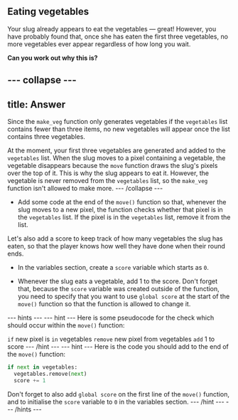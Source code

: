 ## Eating vegetables

Your slug already appears to eat the vegetables — great! However, you have probably found that, once she has eaten the first three vegetables, no more vegetables ever appear regardless of how long you wait.

**Can you work out why this is?**

--- collapse ---
---
title: Answer
---
Since the `make_veg` function only generates vegetables if the `vegetables` list contains fewer than three items, no new vegetables will appear once the list contains three vegetables.

At the moment, your first three vegetables are generated and added to the `vegetables` list. When the slug moves to a pixel containing a vegetable, the vegetable disappears because the `move` function draws the slug's pixels over the top of it. This is why the slug appears to eat it. However, the vegetable is never removed from the `vegetables` list, so the `make_veg` function isn't allowed to make more.
--- /collapse ---

+ Add some code at the end of the `move()` function so that, whenever the slug moves to a new pixel, the function checks whether that pixel is in the `vegetables` list. If the pixel is in the `vegetables` list, remove it from the list.

Let's also add a score to keep track of how many vegetables the slug has eaten, so that the player knows how well they have done when their round ends.

+ In the variables section, create a `score` variable which starts as `0`.

+ Whenever the slug eats a vegetable, add 1 to the score. Don't forget that, because the `score` variable was created outside of the function, you need to specify that you want to use `global score` at the start of the `move()` function so that the function is allowed to change it.

--- hints ---
--- hint ---
Here is some pseudocode for the check which should occur within the `move()` function:

`if` new pixel is `in` vegetables
`remove` new pixel from vegetables
`add` 1 to score
--- /hint ---
--- hint ---
Here is the code you should add to the end of the `move()` function:

```python
if next in vegetables:
  vegetables.remove(next)
  score += 1
```

Don't forget to also add `global score` on the first line of the `move()` function, and to initialise the `score` variable to `0` in the variables section.
--- /hint ---
--- /hints ---
